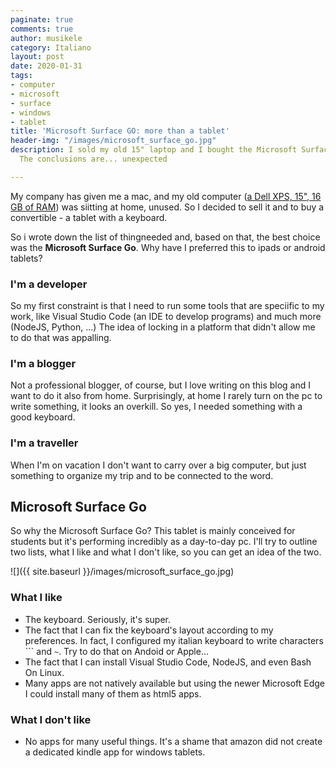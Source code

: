 ```yaml
---
paginate: true
comments: true
author: musikele
category: Italiano
layout: post
date: 2020-01-31
tags:
- computer
- microsoft
- surface
- windows
- tablet
title: 'Microsoft Surface GO: more than a tablet'
header-img: "/images/microsoft_surface_go.jpg"
description: I sold my old 15" laptop and I bought the Microsoft Surface Go tablet.
  The conclusions are... unexpected

---
```

My company has given me a mac, and my old computer ([a Dell XPS, 15", 16 GB of RAM](https://michelenasti.com/2017/10/03/recensione-dell-xps-15-2017.html)) was siitting at home, unused. So I decided to sell it and to buy a convertible - a tablet with a keyboard.

So i wrote down the list of thingneeded and, based on that, the best choice was the **Microsoft Surface Go**. Why have I preferred this to ipads or android tablets?

### I'm a developer

So my first constraint is that I need to run some tools that are speciific to my work, like Visual Studio Code (an IDE to develop programs) and much more (NodeJS, Python, ...) The idea of locking in a platform that didn't allow me to do that was appalling.

### I'm a blogger

Not a professional blogger, of course, but I love writing on this blog and I want to do it also from home. Surprisingly, at home I rarely turn on the pc to write something, it looks an overkill. So yes, I needed something with a good keyboard.

### I'm a traveller

When I'm on vacation I don't want to carry over a big computer, but just something to organize my trip and to be connected to the word.

## Microsoft Surface Go

So why the Microsoft Surface Go? This tablet is mainly conceived for students but it's performing incredibly as a day-to-day pc. I'll try to outline two lists, what I like and what I don't like, so you can get an idea of the two.

![]({{ site.baseurl }}/images/microsoft_surface_go.jpg)

### What I like

* The keyboard. Seriously, it's super.
* The fact that I can fix the keyboard's layout according to my preferences. In fact, I configured my italian keyboard to write characters \`\`\` and `~`. Try to do that on Andoid or Apple...
* The fact that I can install Visual Studio Code, NodeJS, and even Bash On Linux.
* Many apps are not natively available but using the newer Microsoft Edge I could install many of them as html5  apps. 

### What I don't like 

* No apps for many useful things. It's a shame that amazon did not create a dedicated kindle app for windows tablets. 